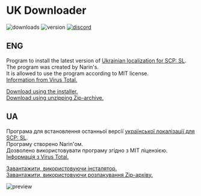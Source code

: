 # UK Downloader
![downloads](https://img.shields.io/github/downloads/Ukrainian-SCPSL/UKDownloader/total?logo=github&style=for-the-badge)
![version](https://img.shields.io/github/v/release/Ukrainian-SCPSL/UKDownloader?include_prereleases&logo=github&style=for-the-badge)
[![discord](https://img.shields.io/discord/1052888868514447401?label=Discord&logo=discord&style=for-the-badge)](https://discord.gg/xBYJmpHptk)
## ENG
Program to install the latest version of [Ukrainian localization for SCP: SL](https://github.com/Ukrainian-SCPSL/Ukrainian-language).                                                          
The program was created by Narin's.                                                          
It is allowed to use the program according to MIT license.                                                          
[Information from Virus Total.](https://www.virustotal.com/gui/file/d22a1a27872792a682a1cfe2ae0911c044b12a961599e7469a7f89ce3f442c0b?nocache=1)
                                                          
[Download using the installer.](https://github.com/Ukrainian-SCPSL/UKDownloader/blob/main/UKDownloader%20Setup.exe)                                                          
[Download using unzipping Zip-archive.](https://github.com/Ukrainian-SCPSL/UKDownloader/blob/main/UKDownloader.zip)                                                          
## UA
Програма для встановлення останньої версії [української локалізації для SCP: SL](https://github.com/Ukrainian-SCPSL/Ukrainian-language).                                                          
Програму створено Narin'ом.                                                          
Дозволено використовувати програму згідно з MIT ліцензією.                                                          
[Інформація з Virus Total.](https://www.virustotal.com/gui/file/d22a1a27872792a682a1cfe2ae0911c044b12a961599e7469a7f89ce3f442c0b?nocache=1)
                                                          
[Завантажити, використовуючи інсталятор.](https://github.com/Ukrainian-SCPSL/UKDownloader/blob/main/UKDownloader%20Setup.exe)                                                           
[Завантажити, використовуючи розпакування Zip-архіву.](https://github.com/Ukrainian-SCPSL/UKDownloader/blob/main/UKDownloader.zip)



    

    
![preview](https://github.com/Narin4ik/UKDownloader/blob/main/preview.png?raw=true)
